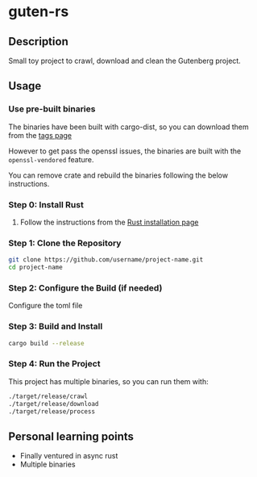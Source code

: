 # guten-rs

## Description

Small toy project to crawl, download and clean the Gutenberg project.

## Usage

### Use pre-built binaries

The binaries have been built with cargo-dist, so you can download them from the [tags page](https://github.com/wheynelau/guten-rs/tags)

However to get pass the openssl issues, the binaries are built with the `openssl-vendored` feature. 

You can remove crate and rebuild the binaries following the below instructions.  

### Step 0: Install Rust

1. Follow the instructions from the [Rust installation page](https://www.rust-lang.org/tools/install)

### Step 1: Clone the Repository

```bash
git clone https://github.com/username/project-name.git
cd project-name
```

### Step 2: Configure the Build (if needed)

Configure the toml file

### Step 3: Build and Install

```bash
cargo build --release
```

### Step 4: Run the Project

This project has multiple binaries, so you can run them with:

```bash
./target/release/crawl
./target/release/download
./target/release/process
```

## Personal learning points

- Finally ventured in async rust
- Multiple binaries
